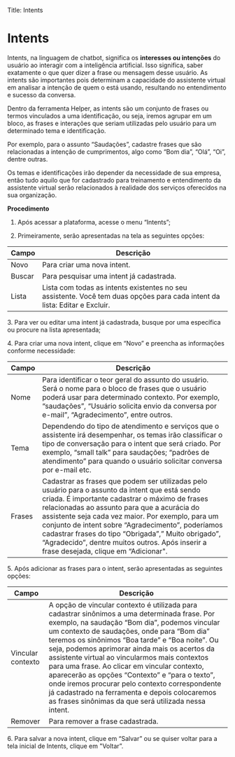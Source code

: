 Title: Intents

# Intents

Intents, na linguagem de chatbot, significa os **interesses ou intenções** do usuário ao interagir com a inteligência artificial. Isso significa, saber exatamente o que quer dizer a frase ou mensagem desse usuário. As intents são importantes pois determinam a capacidade do assistente virtual em analisar a intenção de quem o está usando, resultando no entendimento e sucesso da conversa.

Dentro da ferramenta Helper, as intents são um conjunto de frases ou termos vinculados a uma identificação, ou seja, iremos agrupar em um bloco, as frases e interações que seriam utilizadas pelo usuário para um determinado tema e identificação.

Por exemplo, para o assunto “Saudações”, cadastre frases que são relacionadas a intenção de cumprimentos, algo como “Bom dia”, “Olá”, “Oi”, dentre outras.

Os temas e identificações irão depender da necessidade de sua empresa, então tudo aquilo que for cadastrado para treinamento e entendimento da assistente virtual serão relacionados à realidade dos serviços oferecidos na sua organização.

**Procedimento**

1.  Após acessar a plataforma, acesse o menu “Intents”;

2.  Primeiramente, serão apresentadas na tela as seguintes opções:

|Campo|Descrição|
|-|-|
| Novo   | Para criar uma nova intent.|
| Buscar | Para pesquisar uma intent já cadastrada.|
| Lista  | Lista com todas as intents existentes no seu assistente. Você tem duas opções para cada intent da lista: Editar e Excluir.|

3\.  Para ver ou editar uma intent já cadastrada, busque por uma específica ou procure na lista apresentada;

4\.  Para criar uma nova intent, clique em “Novo” e preencha as informações conforme necessidade:

|Campo|Descrição|
|-|-|
| Nome   | Para identificar o teor geral do assunto do usuário. Será o nome para o bloco de frases que o usuário poderá usar para determinado contexto. Por exemplo, “saudações”, “Usuário solicita envio da conversa por e-mail”, “Agradecimento”, entre outros.|
| Tema   | Dependendo do tipo de atendimento e serviços que o assistente irá desempenhar, os temas irão classificar o tipo de conversação para o intent que será criado. Por exemplo, “small talk” para saudações; “padrões de atendimento” para quando o usuário solicitar conversa por e-mail etc.|
| Frases | Cadastrar as frases que podem ser utilizadas pelo usuário para o assunto da intent que está sendo criada. É importante cadastrar o máximo de frases relacionadas ao assunto para que a acurácia do assistente seja cada vez maior. Por exemplo, para um conjunto de intent sobre “Agradecimento”, poderíamos cadastrar frases do tipo “Obrigada”,” Muito obrigado”, “Agradecido”, dentre muitos outros. Após inserir a frase desejada, clique em “Adicionar".|

5\.  Após adicionar as frases para o intent, serão apresentadas as seguintes opções:

|Campo|Descrição|
|-|-|
| Vincular contexto | A opção de vincular contexto é utilizada para cadastrar sinônimos a uma determinada frase. Por exemplo, na saudação “Bom dia”, podemos vincular um contexto de saudações, onde para “Bom dia” teremos os sinônimos “Boa tarde” e “Boa noite”. Ou seja, podemos aprimorar ainda mais os acertos da assistente virtual ao vincularmos mais contextos para uma frase. Ao clicar em vincular contexto, aparecerão as opções “Contexto” e “para o texto”, onde iremos procurar pelo contexto correspondente já cadastrado na ferramenta e depois colocaremos as frases sinônimas da que será utilizada nessa intent.|
| Remover| Para remover a frase cadastrada.|

6\.  Para salvar a nova intent, clique em “Salvar” ou se quiser voltar para a tela inicial de Intents, clique em "Voltar”.